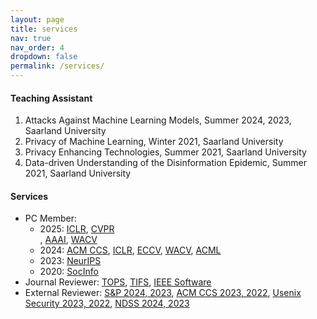 ```yaml
---
layout: page
title: services
nav: true
nav_order: 4
dropdown: false
permalink: /services/
---
```


#### Teaching Assistant
<ol>
  <li>Attacks Against Machine Learning Models, Summer 2024, 2023, Saarland University</li>
  <li>Privacy of Machine Learning, Winter 2021, Saarland University</li>
  <li>Privacy Enhancing Technologies, Summer 2021, Saarland University</li>
  <li>Data-driven Understanding of the Disinformation Epidemic, Summer 2021, Saarland University</li>
</ol>


#### Services
<ul>
  <li>PC Member: <ul>
    <li> 2025:  <a href='https://iclr.cc/'>ICLR</a>, <a href='https://cvpr.thecvf.com/'>CVPR</a></li>,  <a href='https://aaai.org/'>AAAI</a></li>, <a href='https://wacv2025.thecvf.com/'>WACV</a></li>
    <li> 2024: <a href='https://www.sigsac.org/ccs/CCS2024/home.html'>ACM CCS</a>, <a href='https://iclr.cc/'>ICLR</a>, <a href='https://eccv2024.ecva.net/'>ECCV</a>, <a href='https://wacv2024.thecvf.com/'>WACV</a>, <a href='https://www.acml-conf.org/2024/'>ACML</a></li>
    <li> 2023: <a href='https://nips.cc/'>NeurIPS</a></li>
    <li> 2020: <a href='https://kdd.isti.cnr.it/socinfo2020/'>SocInfo</a></li>
    </ul>
  </li>
  <li>Journal Reviewer: <a href='https://dl.acm.org/journal/tops'>TOPS</a>, <a href='https://signalprocessingsociety.org/publications-resources/ieee-transactions-information-forensics-and-security'>TIFS</a>, <a href='https://www.computer.org/csdl/magazine/so'>IEEE Software</a>
  </li>
  <li>External Reviewer: <a href='https://sp2024.ieee-security.org/' target='_blank'>S&P 2024, 2023</a>, <a href='https://www.sigsac.org/ccs/CCS2023/'>ACM CCS 2023, 2022</a>, <a href='https://www.usenix.org/conference/usenixsecurity23' target='_blank'>Usenix Security 2023, 2022</a>, <a href='https://www.ndss-symposium.org/ndss2023/' target='_blank'>NDSS 2024, 2023</a>
  </li>
</ul>